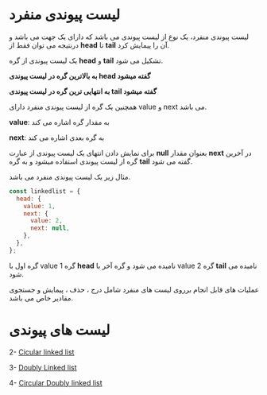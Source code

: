 # لیست پیوندی منفرد

لیست پیوندی منفرد، یک نوع از لیست پیوندی می باشد که دارای یک جهت می باشد و درنتیجه می توان فقط از **head** تا **tail** آن را پیمایش کرد.

یک لیست پیوندی از گره **head** و **tail** تشکیل می شود.

**به بالاترین گره در لیست پیوندی head گفته میشود**

**به انتهایی ترین گره در لیست پیوندی tail گفته میشود**


همچنین یک گره از لیست پیوندی منفرد دارای value و next می باشد.

**value**: به مقدار گره اشاره می کند

**next**: به گره بعدی اشاره می کند

برای نمایش دادن انتهای یک لیست پیوندی از عبارت **null** بعنوان مقدار **next** در آخرین گره از لیست پیوندی استفاده میشود و به گره **tail** گفته می شود.

مثال زیر یک لیست پیوندی منفرد می باشد.

```javascript
const linkedlist = {
  head: {
    value: 1,
    next: {
      value: 2,
      next: null,
    },
  },
};
```
گره اول با value 1 گره **head** نامیده می شود و گره آخر با value 2 گره **tail** نامیده می شود.

عملیات های قابل انجام برروی لیست های منفرد شامل درج ، حذف ، پیمایش و جستجوی مقادیر خاص می باشد.


# لیست های پیوندی

2- [Cicular linked list](https://github.com/mmdzov/data-structure/blob/main/src/2.Linked-List/2_2.Circular-Linked-List/FA-README.md)

3- [Doubly Linked list](https://github.com/mmdzov/data-structure/blob/main/src/2.Linked-List/2_3.Doubly-Linked-List/FA-README.md)

4- [Circular Doubly linked list](https://github.com/mmdzov/data-structure/blob/main/src/2.Linked-List/2_4.Circular-Doubly-Linked-List/FA-README.md)
